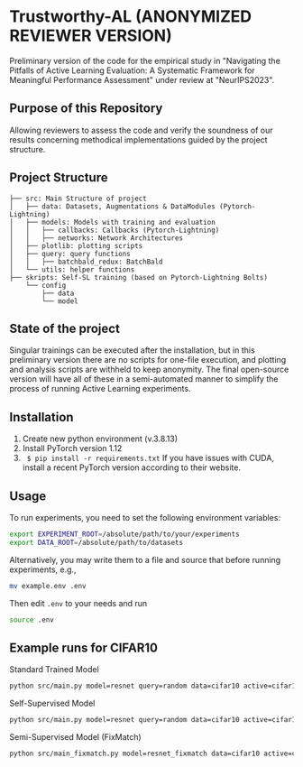 # Trustworthy-AL (ANONYMIZED REVIEWER VERSION)
Preliminary version of the code for the empirical study in "Navigating the Pitfalls of Active Learning Evaluation: A Systematic Framework for Meaningful Performance Assessment" under review at "NeurIPS2023".
## Purpose of this Repository
Allowing reviewers to assess the code and verify the soundness of our results concerning methodical implementations guided by the project structure.
  
## Project Structure
```
├── src: Main Structure of project
│   ├── data: Datasets, Augmentations & DataModules (Pytorch-Lightning)
│   ├── models: Models with training and evaluation
│   │   ├── callbacks: Callbacks (Pytorch-Lightning)
│   │   ├── networks: Network Architectures
│   ├── plotlib: plotting scripts
│   ├── query: query functions
│   │   ├── batchbald_redux: BatchBald
│   └── utils: helper functions
├── skripts: Self-SL training (based on Pytorch-Lightning Bolts)
    └── config
        ├── data
        └── model
```

## State of the project
Singular trainings can be executed after the installation, but in this preliminary version there are no scripts for one-file execution, and plotting and analysis scripts are withheld to keep anonymity. The final open-source version will have all of these in a semi-automated manner to simplify the process of running Active Learning experiments.
## Installation
1. Create new python environment (v.3.8.13)
2. Install PyTorch version 1.12
3. ``` $ pip install -r requirements.txt```
If you have issues with CUDA, install a recent PyTorch version according to their website.
## Usage

To run experiments, you need to set the following environment variables:

```bash
export EXPERIMENT_ROOT=/absolute/path/to/your/experiments
export DATA_ROOT=/absolute/path/to/datasets
```

Alternatively, you may write them to a file and source that before running experiments, e.g.,

```bash
mv example.env .env
```

Then edit `.env` to your needs and run

```bash
source .env
```

## Example runs for CIFAR10
Standard Trained Model
```bash
python src/main.py model=resnet query=random data=cifar10 active=cifar10_low optim=sgd_cosine ++data.val_size=250 ++trainer.seed=12345 ++trainer.max_epochs=200 ++model.dropout_p=0 ++model.learning_rate=0.1 ++model.use_ema=False ++data.transform_train=cifar_randaugmentMC ++trainer.precision=16 ++trainer.batch_size=1024 ++trainer.deterministic=True  ++trainer.experiment_name=cifar10/active-cifar10_low/basic_model-resnet_drop-0_aug-cifar_randaugmentMC_acq-random_ep-200
```

Self-Supervised Model
```bash
python src/main.py model=resnet query=random data=cifar10 active=cifar10_low optim=sgd ++data.val_size=250 ++trainer.seed=12345 ++trainer.max_epochs=80 ++model.dropout_p=0 ++model.learning_rate=0.001 ++model.freeze_encoder=False ++model.use_ema=False ++model.load_pretrained={pathtopretrained} ++data.transform_train=cifar_randaugment ++model.small_head=False ++trainer.precision=32 ++trainer.deterministic=True  ++trainer.experiment_name=cifar10/active-cifar10_low/basic-pretrained_model-resnet_drop-0_aug-cifar_randaugment_acq-random_ep-80_freeze-False_smallhead-False
```

Semi-Supervised Model (FixMatch)
```bash
python src/main_fixmatch.py model=resnet_fixmatch data=cifar10 active=cifar10_low query=random optim=sgd_fixmatch ++data.val_size=250 ++model.dropout_p=0 ++model.learning_rate=0.03 ++model.small_head=True ++model.use_ema=False ++model.finetune=False ++model.load_pretrained=Null ++trainer.max_epochs=200 ++trainer.seed=12345 ++data.transform_train=cifar_basic ++sem_sl.eman=False ++trainer.precision=32 ++trainer.deterministic=True  ++trainer.experiment_name=cifar10/active-cifar10_low/fixmatch_model-resnet_fixmatch_drop-0_aug-cifar_basic_acq-random_ep-200
```